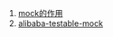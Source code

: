 1. [mock的作用](https://blog.csdn.net/qq_41403872/article/details/106562668)
2. [alibaba-testable-mock](https://github.com/alibaba/testable-mock)